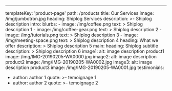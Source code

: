 ---
templateKey: 'product-page'
path: /products
title: Our Services
image: /img/jumbotron.jpg
heading: Shiplog Services
description: >-
  Shiplog description
intro:
  blurbs:
    - image: /img/coffee.png
      text: >
        Shiplog description 1
    - image: /img/coffee-gear.png
      text: >
        Shiplog description 2
    - image: /img/tutorials.png
      text: >
        Shiplog description 3
    - image: /img/meeting-space.png
      text: >
       Shiplog description 4
  heading: What we offer
  description: >
   Shiplog description 5
main:
  heading: Shiplog subtitle
  description: >
   Shiplog description 6
  image1:
    alt: image description product1
    image: /img/IMG-20190205-WA0000.jpg
  image2:
    alt: image description product2
    image: /img/IMG-20190205-WA0002.jpg
  image3:
    alt: image description product3
    image: /img/IMG-20190205-WA0001.jpg
testimonials:
  - author: author 1
    quote: >-
      temoignage 1
  - author: author 2
    quote: >-
      temoignage 2